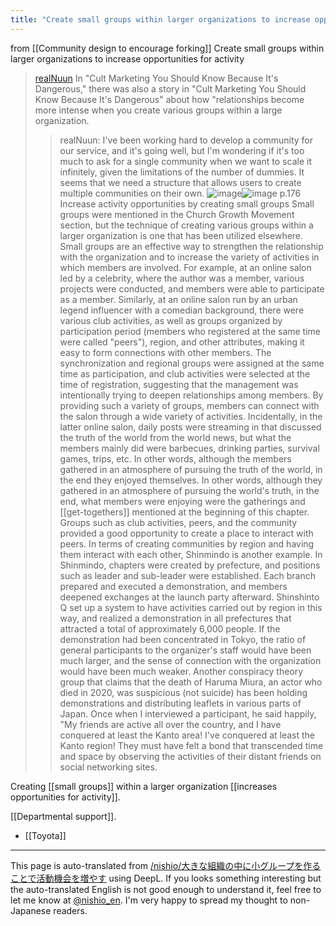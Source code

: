 ```yaml
---
title: "Create small groups within larger organizations to increase opportunities for activity"
---
```


from  [[Community design to encourage forking]]
Create small groups within larger organizations to increase opportunities for activity
> [realNuun](https://x.com/realNuun/status/1833760823468327401) In "Cult Marketing You Should Know Because It's Dangerous," there was also a story in "Cult Marketing You Should Know Because It's Dangerous" about how "relationships become more intense when you create various groups within a large organization.
>  >realNuun: I've been working hard to develop a community for our service, and it's going well, but I'm wondering if it's too much to ask for a single community when we want to scale it infinitely, given the limitations of the number of dummies. It seems that we need a structure that allows users to create multiple communities on their own.
> ![image](https://gyazo.com/4d34471b1f2b792d6c6977d0ba6736b5/thumb/1000)![image](https://gyazo.com/c12f60394387ff7d89847be3f3b7b171/thumb/1000)
p.176
> Increase activity opportunities by creating small groups
> Small groups were mentioned in the Church Growth Movement section, but the technique of creating various groups within a larger organization is one that has been utilized elsewhere. Small groups are an effective way to strengthen the relationship with the organization and to increase the variety of activities in which members are involved.
> For example, at an online salon led by a celebrity, where the author was a member, various projects were conducted, and members were able to participate as a member. Similarly, at an online salon run by an urban legend influencer with a comedian background, there were various club activities, as well as groups organized by participation period (members who registered at the same time were called "peers"), region, and other attributes, making it easy to form connections with other members. The synchronization and regional groups were assigned at the same time as participation, and club activities were selected at the time of registration, suggesting that the management was intentionally trying to deepen relationships among members.
> By providing such a variety of groups, members can connect with the salon through a wide variety of activities. Incidentally, in the latter online salon, daily posts were streaming in that discussed the truth of the world from the world news, but what the members mainly did were barbecues, drinking parties, survival games, trips, etc. In other words, although the members gathered in an atmosphere of pursuing the truth of the world, in the end they enjoyed themselves. In other words, although they gathered in an atmosphere of pursuing the world's truth, in the end, what members were enjoying were the gatherings and [[get-togethers]] mentioned at the beginning of this chapter. Groups such as club activities, peers, and the community provided a good opportunity to create a place to interact with peers.
> In terms of creating communities by region and having them interact with each other, Shinmindo is another example. In Shinmindo, chapters were created by prefecture, and positions such as leader and sub-leader were established. Each branch prepared and executed a demonstration, and members deepened exchanges at the launch party afterward. Shinshinto Q set up a system to have activities carried out by region in this way, and realized a demonstration in all prefectures that attracted a total of approximately 6,000 people. If the demonstration had been concentrated in Tokyo, the ratio of general participants to the organizer's staff would have been much larger, and the sense of connection with the organization would have been much weaker.
> Another conspiracy theory group that claims that the death of Haruma Miura, an actor who died in 2020, was suspicious (not suicide) has been holding demonstrations and distributing leaflets in various parts of Japan. Once when I interviewed a participant, he said happily, "My friends are active all over the country, and I have conquered at least the Kanto area! I've conquered at least the Kanto region! They must have felt a bond that transcended time and space by observing the activities of their distant friends on social networking sites.


Creating [[small groups]] within a larger organization [[increases opportunities for activity]].

[[Departmental support]].
- [[Toyota]]

---
This page is auto-translated from [/nishio/大きな組織の中に小グループを作ることで活動機会を増やす](https://scrapbox.io/nishio/大きな組織の中に小グループを作ることで活動機会を増やす) using DeepL. If you looks something interesting but the auto-translated English is not good enough to understand it, feel free to let me know at [@nishio_en](https://twitter.com/nishio_en). I'm very happy to spread my thought to non-Japanese readers.